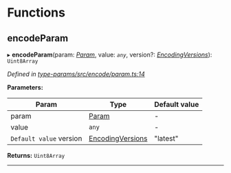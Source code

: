 

# Functions

<a id="encodeparam"></a>

##  encodeParam

▸ **encodeParam**(param: *[Param](_type_params_src_types_d_.md#param)*, value: *`any`*, version?: *[EncodingVersions](_type_params_src_types_d_.md#encodingversions)*): `Uint8Array`

*Defined in [type-params/src/encode/param.ts:14](https://github.com/polkadot-js/api/blob/ef78f2a/packages/type-params/src/encode/param.ts#L14)*

**Parameters:**

| Param | Type | Default value |
| ------ | ------ | ------ |
| param | [Param](_type_params_src_types_d_.md#param) | - |
| value | `any` | - |
| `Default value` version | [EncodingVersions](_type_params_src_types_d_.md#encodingversions) | &quot;latest&quot; |

**Returns:** `Uint8Array`

___

